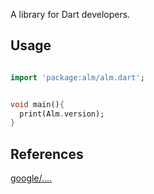 A library for Dart developers.


## Usage

```dart

import 'package:alm/alm.dart';


void main(){
  print(Alm.version); 
}

```

## References

[google/....](https://google.com/) 
